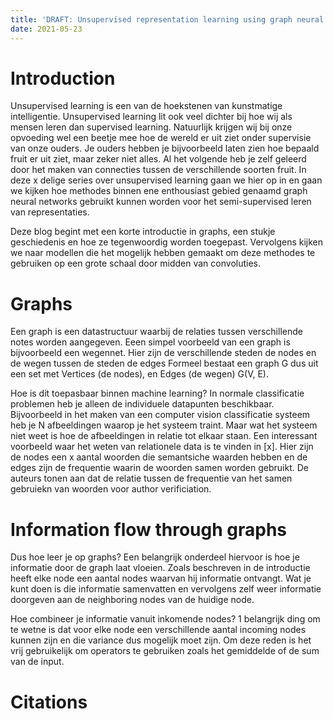 ```yaml
---
title: 'DRAFT: Unsupervised representation learning using graph neural networks Part 1'
date: 2021-05-23
---
```


Introduction
======
Unsupervised learning is een van de hoekstenen van kunstmatige intelligentie. Unsupervised learning lit ook veel dichter
bij hoe wij als mensen leren dan supervised learning. Natuurlijk krijgen wij bij onze opvoeding wel een beetje mee hoe de 
wereld er uit ziet onder supervisie van onze ouders. Je ouders hebben je bijvoorbeeld laten zien hoe bepaald fruit er uit 
ziet, maar zeker niet alles. Al het volgende heb je zelf geleerd door het maken van connecties tussen de verschillende 
soorten fruit. In deze x delige series over unsupervised learning gaan we hier op in en gaan we kijken hoe methodes binnen 
ene enthousiast gebied genaamd graph neural networks gebruikt kunnen worden voor het semi-supervised leren van representaties.

Deze blog begint met een korte introductie in graphs, een stukje geschiedenis en hoe ze tegenwoordig worden toegepast. 
Vervolgens kijken we naar modellen die het mogelijk hebben gemaakt om deze methodes te gebruiken op een grote schaal door 
midden van convoluties.  


Graphs 
======

Een graph is een datastructuur waarbij de relaties tussen verschillende notes worden aangegeven. Eeen simpel voorbeeld 
van een graph is bijvoorbeeld een wegennet. Hier zijn de verschillende steden de nodes en de wegen tussen de steden de edges
Formeel bestaat een graph G dus uit een set met Vertices (de nodes), en Edges (de wegen) G(V, E).

Hoe is dit toepasbaar binnen machine learning? In normale classificatie problemen heb je alleen de individuele datapunten 
beschikbaar. Bijvoorbeeld in het maken van een computer vision classificatie systeem heb je N afbeeldingen waarop je het 
systeem traint. Maar wat het systeem niet weet is hoe de afbeeldingen in relatie tot elkaar staan. Een interessant voorbeeld
waar het weten van relationele data is te vinden in [x]. Hier zijn de nodes een x aantal woorden die semantsiche waarden hebben
en de edges zijn de frequentie waarin de woorden samen worden gebruikt. De auteurs tonen aan dat de relatie tussen de frequentie
van het samen gebruiekn van woorden voor author verificiation. 

Information flow through graphs 
======

Dus hoe leer je op graphs? Een belangrijk onderdeel hiervoor is hoe je informatie door de graph laat vloeien. Zoals beschreven
in de introductie heeft elke node een aantal nodes waarvan hij informatie ontvangt. Wat je kunt doen is die informatie samenvatten
en vervolgens zelf weer informatie doorgeven aan de neighboring nodes van de huidige node. 

Hoe combineer je informatie vanuit inkomende nodes? 1 belangrijk ding om te wetne is dat voor elke node een verschillende
aantal incoming nodes kunnen zijn en die variance dus mogelijk moet zijn. Om deze reden is het vrij gebruikelijk om operators
te gebruiken zoals het gemiddelde of de sum van de input. 

Citations 
======

